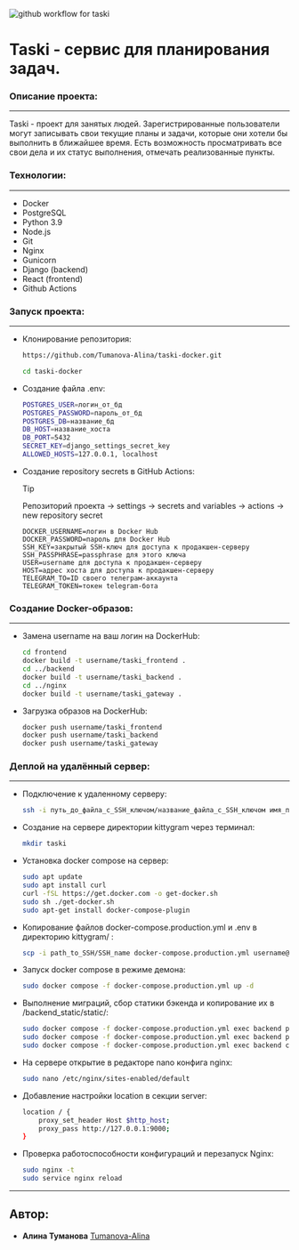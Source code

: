 
![github workflow for taski](https://github.com/Tumanova-Alina/taski-docker/actions/workflows/main.yml/badge.svg?event=push)


# Taski - сервис для планирования задач.
 
 
### Описание проекта: 
________________________________________________________________________________________________________
Taski - проект для занятых людей. Зарегистрированные пользователи могут записывать свои текущие планы и задачи, которые они хотели бы выполнить в ближайшее время. Есть возможность просматривать все свои дела и их статус выполнения, отмечать реализованные пункты. 

### Технологии:
________________________________________________________________________________________________________
- Docker
- PostgreSQL
- Python 3.9
- Node.js
- Git 
- Nginx 
- Gunicorn 
- Django (backend) 
- React (frontend)
- Github Actions
 
### Запуск проекта: 
________________________________________________________________________________________________________
 - Клонирование репозитория:
 
    ```bash
    https://github.com/Tumanova-Alina/taski-docker.git
    ```
    ```bash
    cd taski-docker
    ```

 - Создание файла .env:

    ```bash
   POSTGRES_USER=логин_от_бд
   POSTGRES_PASSWORD=пароль_от_бд
   POSTGRES_DB=название_бд
   DB_HOST=название_хоста
   DB_PORT=5432
   SECRET_KEY=django_settings_secret_key
   ALLOWED_HOSTS=127.0.0.1, localhost
    ```

 - Создание repository secrets в GitHub Actions:

    > [!TIP]
    > Репозиторий проекта -> settings -> secrets and variables -> actions -> new repository secret

    ```
    DOCKER_USERNAME=логин в Docker Hub
    DOCKER_PASSWORD=пароль для Docker Hub
    SSH_KEY=закрытый SSH-ключ для доступа к продакшен-серверу
    SSH_PASSPHRASE=passphrase для этого ключа
    USER=username для доступа к продакшен-серверу
    HOST=адрес хоста для доступа к продакшен-серверу
    TELEGRAM_TO=ID своего телеграм-аккаунта
    TELEGRAM_TOKEN=токен telegram-бота
    ``` 

### Создание Docker-образов:
________________________________________________________________________________________________________
 - Замена username на ваш логин на DockerHub:

    ```bash
    cd frontend
    docker build -t username/taski_frontend .
    cd ../backend
    docker build -t username/taski_backend .
    cd ../nginx
    docker build -t username/taski_gateway . 
    ```

 - Загрузка образов на DockerHub:

    ```bash
    docker push username/taski_frontend
    docker push username/taski_backend
    docker push username/taski_gateway
    ```
  
### Деплой на удалённый сервер:
________________________________________________________________________________________________________
 - Подключение к удаленному серверу:

    ```bash
    ssh -i путь_до_файла_с_SSH_ключом/название_файла_с_SSH_ключом имя_пользователя@ip_адрес_сервера 
    ```

 - Создание на сервере директории kittygram через терминал:

    ```bash
    mkdir taski
    ```

 - Установка docker compose на сервер:

    ```bash
    sudo apt update
    sudo apt install curl
    curl -fSL https://get.docker.com -o get-docker.sh
    sudo sh ./get-docker.sh
    sudo apt-get install docker-compose-plugin
    ```

 - Копирование файлов docker-compose.production.yml и .env в директорию kittygram/ :

    ```bash
    scp -i path_to_SSH/SSH_name docker-compose.production.yml username@server_ip:/home/username/taski/docker-compose.production.yml
    ```

 - Запуск docker compose в режиме демона:

    ```bash
    sudo docker compose -f docker-compose.production.yml up -d
    ```

 - Выполнение миграций, сбор статики бэкенда и копирование их в /backend_static/static/:

    ```bash
    sudo docker compose -f docker-compose.production.yml exec backend python manage.py migrate
    sudo docker compose -f docker-compose.production.yml exec backend python manage.py collectstatic
    sudo docker compose -f docker-compose.production.yml exec backend cp -r /app/collected_static/. /backend_static/static/
    ```

 - На сервере открытие в редакторе nano конфига nginx:

    ```bash
    sudo nano /etc/nginx/sites-enabled/default
   
    ```

 - Добавление настройки location в секции server:

    ```bash
    location / {
        proxy_set_header Host $http_host;
        proxy_pass http://127.0.0.1:9000;
    }
    ```

 - Проверка работоспособности конфигураций и перезапуск Nginx:

    ```bash
    sudo nginx -t 
    sudo service nginx reload
    ```


________________________________________________________________________________________________________

## Автор:
+ **Алина Туманова** [Tumanova-Alina](https://github.com/Tumanova-Alina)